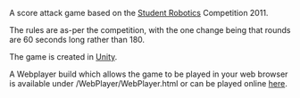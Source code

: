 A score attack game based on the [Student Robotics](https://www.studentrobotics.org/) Competition 2011.

The rules are as-per the competition, with the one change being that rounds are 60 seconds long rather than 180.

The game is created in [Unity](http://unity3d.com/).

A Webplayer build which allows the game to be played in your web browser is available under /WebPlayer/WebPlayer.html or can be played online [here](http://hayfield.github.com/student-robotics/2011/game/game.html).
